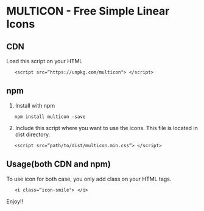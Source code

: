 # MULTICON - Free Simple Linear Icons

<h2>CDN</h2>

Load this script on your HTML

```
   <script src=“https://unpkg.com/multicon"> </script>
```

<h2>npm</h2>

1. Install with npm

```
   npm install multicon —save
```

2. Include this script where you want to use the icons. This file is located in dist directory.

```
   <script src=“path/to/dist/multicon.min.css”> </script>
```

<h2>Usage(both CDN and npm)</h2>

To use icon for both case, you only add class on your HTML tags.

```
   <i class=“icon-smile"> </i>
```

Enjoy!!
